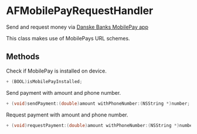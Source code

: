 AFMobilePayRequestHandler
=======================

Send and request money via [Danske Banks MobilePay app](http://www.danskebank.dk/da-dk/privat/selvbetjening/produkter/pages/mobilepay.aspx)

This class makes use of MobilePays URL schemes.

## Methods

Check if MobilePay is installed on device.

```objectivec
+ (BOOL)isMobilePayInstalled;
```

Send payment with amount and phone number.

```objectivec
+ (void)sendPayment:(double)amount withPhoneNumber:(NSString *)number;
```

Request payment with amount and phone number.

```objectivec
+ (void)requestPayment:(double)amount withPhoneNumber:(NSString *)number;
```
